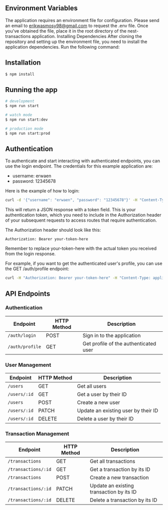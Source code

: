 ## Environment Variables
The application requires an environment file for configuration. Please send an email to erikwasmosy98@gmail.com to request the .env file. Once you've obtained the file, place it in the root directory of the nest-transactions application.
Installing Dependencies
After cloning the repository and setting up the environment file, you need to install the application dependencies. Run the following command:
## Installation

```bash
$ npm install
```

## Running the app

```bash
# development
$ npm run start

# watch mode
$ npm run start:dev

# production mode
$ npm run start:prod
```

## Authentication
To authenticate and start interacting with authenticated endpoints, you can use the login endpoint. The credentials for this example application are:
* username: erwaen
* password: 12345678

Here is the example of how to login:
```bash
curl -d '{"username": "erwaen", "password": "12345678"}' -H "Content-Type: application/json" -X POST http://localhost:3000/auth/login
```

This will return a JSON response with a token field. This is your authentication token, which you need to include in the Authorization header of your subsequent requests to access routes that require authentication.

The Authorization header should look like this:

```Authorization: Bearer your-token-here```

Remember to replace your-token-here with the actual token you received from the login response.

For example, if you want to get the authenticated user's profile, you can use the GET /auth/profile endpoint:

```bash
curl -H "Authorization: Bearer your-token-here" -H "Content-Type: application/json" -X GET http://localhost:3000/auth/profile
```

## API Endpoints
### Authentication
| Endpoint       | HTTP Method | Description                          |
|----------------|-------------|--------------------------------------|
| `/auth/login`  | POST        | Sign in to the application           |
| `/auth/profile`| GET         | Get profile of the authenticated user|

### User Management

| Endpoint           | HTTP Method | Description                          |
|--------------------|-------------|--------------------------------------|
| `/users`           | GET         | Get all users                        |
| `/users/:id`       | GET         | Get a user by their ID               |
| `/users`           | POST        | Create a new user                    |
| `/users/:id`       | PATCH       | Update an existing user by their ID  |
| `/users/:id`       | DELETE      | Delete a user by their ID            |

### Transaction Management

| Endpoint                  | HTTP Method | Description                            |
|---------------------------|-------------|----------------------------------------|
| `/transactions`           | GET         | Get all transactions                   |
| `/transactions/:id`       | GET         | Get a transaction by its ID            |
| `/transactions`           | POST        | Create a new transaction               |
| `/transactions/:id`       | PATCH       | Update an existing transaction by its ID|
| `/transactions/:id`       | DELETE      | Delete a transaction by its ID          |